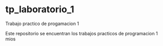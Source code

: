 # tp_laboratorio_1
Trabajo practico de progamacion 1


Este repositorio se encuentran los trabajos practicos de programacion 1 mios
